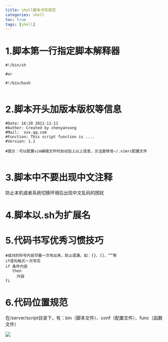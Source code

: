 ```yaml
---
title: shell脚本书写规范
categories: shell   
toc: true  
tags: [shell]
---
```




# 1.脚本第一行指定脚本解释器
```
#!/bin/sh   

#or   

#!/bin/bash


```

# 2.脚本开头加版本版权等信息
```
#Date: 16:20 2011-11-11
#Author: Created by chenyansong
#Mail:  xxx.qq.com
#Function: This script function is ....
#Version: 1.1

#提示：可以配置vim编辑文件时自动加上以上信息，方法是修改~/.vimrc配置文件


```

# 3.脚本中不要出现中文注释

防止本机或者系统切换环境后出现中文乱码的困扰


# 4.脚本以.sh为扩展名


# 5.代码书写优秀习惯技巧
```
#成对的符号内容尽量一次写出来，防止遗漏，如：{}、[]、“”等
if语句格式一次写完
if 条件内容
   then
     内容
fi

```

# 6.代码位置规范

在/server/script目录下，有：bin（脚本文件）、conf（配置文件）、func（函数文件）

![](http://ols7leonh.bkt.clouddn.com//assert/img/linux/shell/15.png)




